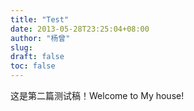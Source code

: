 ```yaml
---
title: "Test"
date: 2013-05-28T23:25:04+08:00
author: "杨曾"
slug:
draft: false
toc: false
---
```

这是第二篇测试稿！Welcome to My house!